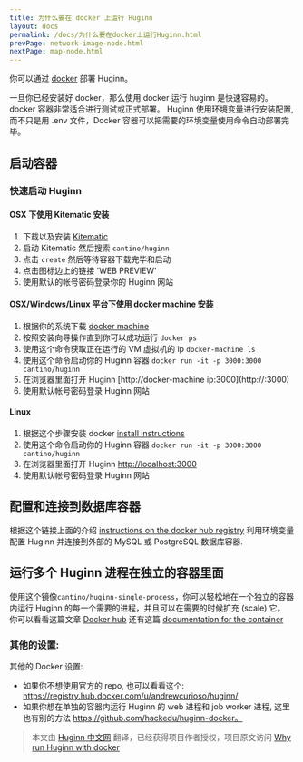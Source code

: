 ```yaml
---
title: 为什么要在 docker 上运行 Huginn
layout: docs
permalink: /docs/为什么要在docker上运行Huginn.html
prevPage: network-image-node.html
nextPage: map-node.html
---
```


你可以通过 [docker](http://www.docker.com/) 部署 Huginn。

一旦你已经安装好 docker，那么使用 docker 运行 huginn 是快速容易的。 docker 容器非常适合进行测试或正式部署。 Huginn 使用环境变量进行安装配置, 而不只是用 .env 文件，Docker 容器可以把需要的环境变量使用命令自动部署完毕。

## 启动容器

### 快速启动 Huginn

#### OSX 下使用 Kitematic 安装

1. 下载以及安装 [Kitematic](https://www.docker.com/docker-kitematic)
2. 启动 Kitematic 然后搜索 `cantino/huginn`
3. 点击 `create` 然后等待容器下载完毕和启动
4. 点击图标边上的链接 'WEB PREVIEW'
5. 使用默认的帐号密码登录你的 Huginn 网站

#### OSX/Windows/Linux 平台下使用 docker machine 安装

1. 根据你的系统下载 [docker machine](https://docs.docker.com/machine/#installation) 
2. 按照安装向导操作直到你可以成功运行 `docker ps`
3. 使用这个命令获取正在运行的 VM 虚拟机的 ip `docker-machine ls`
4. 使用这个命令启动你的 Huginn 容器 `docker run -it -p 3000:3000 cantino/huginn`
5. 在浏览器里面打开 Huginn [http://docker-machine ip:3000](http://<docker-machine ip>:3000)
6. 使用默认帐号密码登录 Huginn 网站

#### Linux

1. 根据这个步骤安装 docker [install instructions](https://docs.docker.com/installation/)
2. 使用这个命令启动你的 Huginn 容器 `docker run -it -p 3000:3000 cantino/huginn`
3. 在浏览器里面打开 Huginn [http://localhost:3000](http://localhost:3000)
4. 使用默认帐号密码登录 Huginn 网站

## 配置和连接到数据库容器

根据这个链接上面的介绍 [instructions on the docker hub registry](https://registry.hub.docker.com/u/cantino/huginn/) 利用环境变量配置 Huginn 并连接到外部的 MySQL 或 PostgreSQL 数据库容器.

## 运行多个 Huginn 进程在独立的容器里面

使用这个镜像`cantino/huginn-single-process`，你可以轻松地在一个独立的容器内运行 Huginn 的每一个需要的进程，并且可以在需要的时候扩充 (scale) 它。 你可以看看这篇文章 [Docker hub](https://hub.docker.com/r/cantino/huginn-single-process/) 还有这篇 [documentation for the container](https://github.com/cantino/huginn/tree/master/docker/single-process)

### 其他的设置:

其他的 Docker 设置:

* 如果你不想使用官方的 repo, 也可以看看这个: https://registry.hub.docker.com/u/andrewcurioso/huginn/
* 如果你想在单独的容器内运行 Huginn 的 web 进程和 job worker 进程, 这里也有别的方法 https://github.com/hackedu/huginn-docker。

> 本文由 [Huginn 中文网](http://huginn.cn) 翻译，已经获得项目作者授权，项目原文访问 [Why run Huginn with docker](https://github.com/cantino/huginn/blob/master/doc/docker/install.md)

